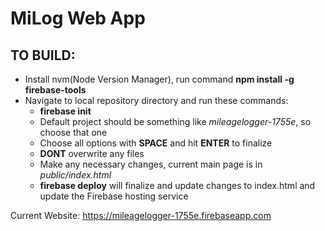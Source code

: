 # MiLog Web App

## TO BUILD:
+ Install nvm(Node Version Manager), run command **npm install -g firebase-tools**
+ Navigate to local repository directory and run these commands:
  + **firebase init**
  + Default project should be something like *mileagelogger-1755e*, so choose that one
  + Choose all options with **SPACE** and hit **ENTER** to finalize
  + **DONT** overwrite any files
  + Make any necessary changes, current main page is in *public/index.html*
  + **firebase deploy** will finalize and update changes to index.html and update the Firebase hosting service

Current Website: https://mileagelogger-1755e.firebaseapp.com
